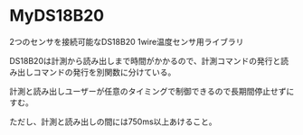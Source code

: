# MyDS18B20
2つのセンサを接続可能なDS18B20 1wire温度センサ用ライブラリ

DS18B20は計測から読み出しまで時間がかかるので、計測コマンドの発行と読み出しコマンドの発行を別関数に分けている。

計測と読み出しユーザーが任意のタイミングで制御できるので長期間停止せずにすむ。

ただし、計測と読み出しの間には750ms以上あけること。
